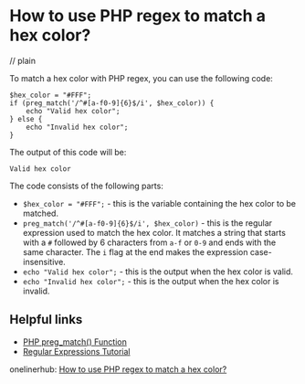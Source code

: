# How to use PHP regex to match a hex color?
// plain

To match a hex color with PHP regex, you can use the following code:

```
$hex_color = "#FFF";
if (preg_match('/^#[a-f0-9]{6}$/i', $hex_color)) {
    echo "Valid hex color";
} else {
    echo "Invalid hex color";
}
```

The output of this code will be:

```
Valid hex color
```

The code consists of the following parts:

- `$hex_color = "#FFF";` - this is the variable containing the hex color to be matched.
- `preg_match('/^#[a-f0-9]{6}$/i', $hex_color)` - this is the regular expression used to match the hex color. It matches a string that starts with a `#` followed by 6 characters from `a-f` or `0-9` and ends with the same character. The `i` flag at the end makes the expression case-insensitive.
- `echo "Valid hex color";` - this is the output when the hex color is valid.
- `echo "Invalid hex color";` - this is the output when the hex color is invalid.

## Helpful links

- [PHP preg_match() Function](https://www.w3schools.com/php/func_preg_match.asp)
- [Regular Expressions Tutorial](https://www.regular-expressions.info/tutorial.html)

onelinerhub: [How to use PHP regex to match a hex color?](https://onelinerhub.com/php-regex/how-to-use-php-regex-to-match-a-hex-color)